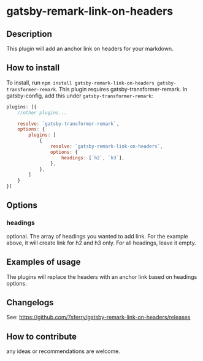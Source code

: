 # gatsby-remark-link-on-headers

## Description

This plugin will add an anchor link on headers for your markdown.

## How to install

To install, run `npm install gatsby-remark-link-on-headers gatsby-transformer-remark`. This plugin requires gatsby-transformer-remark.
In gatsby-config, add this under `gatsby-transformer-remark`:

```js
plugins: [{
	//other plugins...

	resolve: `gatsby-transformer-remark`,
	options: {
		plugins: [
			{
				resolve: `gatsby-remark-link-on-headers`,
				options: {
					headings: [`h2`, `h3`],
				},
			},
		]
	}
}]
```

## Options

### headings

optional. The array of headings you wanted to add link. For the example above, it will create link for h2 and h3 only.
For all headings, leave it empty.

## Examples of usage

The plugins will replace the headers with an anchor link based on headings options.

## Changelogs

See: https://github.com/7sferry/gatsby-remark-link-on-headers/releases

## How to contribute

any ideas or recommendations are welcome.

